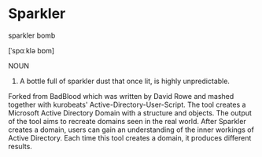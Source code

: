 # Sparkler

sparkler bomb

[ˈspɑːklə bɒm]

NOUN
 1. A bottle full of sparkler dust that once lit, is highly unpredictable. 


Forked from BadBlood which was written by David Rowe and mashed together with kurobeats' Active-Directory-User-Script. The tool creates a Microsoft Active Directory Domain with a structure and objects. The output of the tool aims to recreate domains seen in the real world. After Sparkler creates a domain, users can gain an understanding of the inner workings of Active Directory. Each time this tool creates a domain, it produces different results.
